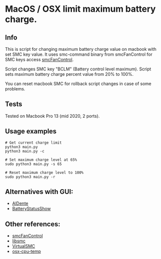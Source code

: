 MacOS / OSX limit maximum battery charge.
========================

Info
------------------------
This is script for changing maximum battery charge value on macbook with set SMC key value. 
It uses smc-command binary from smcFanControl for SMC keys access [smcFanControl](https://github.com/hholtmann/smcFanControl "smcFanControl"). 

Script changes SMC key "BCLM" (Battery control level maximum). Script sets maximum battery charge percent value from 20% to 100%.

You can reset macbook SMC for rollback script changes in case of some problems.

Tests 
------------------------
Tested on Macbook Pro 13 (mid 2020, 2 ports).

Usage examples
------------------------
```
# Get current charge limit
python3 main.py
python3 main.py -c

# Set maximum charge level at 65%
sudo python3 main.py -s 65

# Reset maximum charge level to 100%
sudo python3 main.py -r
```

Alternatives with GUI:
------------------------
- [AlDente](https://github.com/davidwernhart/AlDente)
- [BatteryStatusShow](https://github.com/sicreative/BatteryStatusShow)

Other references:
------------------------
- [smcFanControl](https://github.com/hholtmann/smcFanControl)
- [libsmc](https://github.com/beltex/libsmc)
- [VirtualSMC](https://github.com/acidanthera/VirtualSMC)
- [osx-cpu-temp](https://github.com/lavoiesl/osx-cpu-temp)

